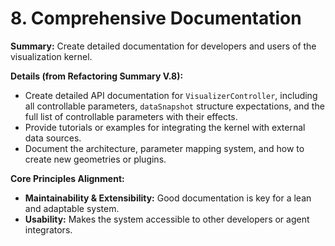 # 8. Comprehensive Documentation

**Summary:** Create detailed documentation for developers and users of the visualization kernel.

**Details (from Refactoring Summary V.8):**
*   Create detailed API documentation for `VisualizerController`, including all controllable parameters, `dataSnapshot` structure expectations, and the full list of controllable parameters with their effects.
*   Provide tutorials or examples for integrating the kernel with external data sources.
*   Document the architecture, parameter mapping system, and how to create new geometries or plugins.

**Core Principles Alignment:**
*   **Maintainability & Extensibility:** Good documentation is key for a lean and adaptable system.
*   **Usability:** Makes the system accessible to other developers or agent integrators.
